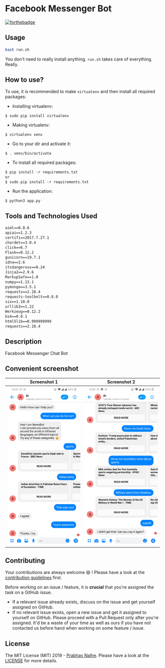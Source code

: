 # Facebook Messenger Bot
[![forthebadge](http://forthebadge.com/images/badges/made-with-python.svg)](http://forthebadge.com)

 ## Usage

 ```sh
 bash run.sh
 ```
 You don't need to really install anything. `run.sh` takes care of everything. Really.

 How to use?
-----------

To use, it is recommended to make `virtualenv` and then install all required packages:

* Installing virtualenv:
```
$ sudo pip install virtualenv
```
* Making virtualenv:
```
$ virtualenv venv
```
* Go to your dir and activate it:
```
$ . venv/bin/activate
```
* To install all required packages:
 ```
 $ pip install -r requirements.txt
 or
 $ sudo pip install -r requirements.txt
```
* Run the application:
```
$ python3 app.py
```


 ## Tools and Technologies Used
 ```
 aiml==0.8.6
 apiai==1.2.3
 certifi==2017.7.27.1
 chardet==3.0.4
 click==6.7
 Flask==0.12.2
 gunicorn==19.7.1
 idna==2.6
 itsdangerous==0.24
 Jinja2==2.9.6
 MarkupSafe==1.0
 numpy==1.13.1
 pymongo==3.5.1
 requests==2.18.4
 requests-toolbelt==0.8.0
 six==1.10.0
 urllib3==1.22
 Werkzeug==0.12.2
 bs4==0.0.1
 html5lib==0.999999999
 requests==2.18.4
```

 ## Description
 Facebook Messenger Chat Bot


 ## Convenient screenshot

Screenshot 1                                                                                       |  Screenshot 2
:-------------------------------------------------------------------------------------------------:|:---------------------------------------------------------------------------------------------------:
<img src="https://github.com/nprabhav/FacebookMessengerBot/blob/master/images/1.jpg" width="350">  |  <img src="https://github.com/nprabhav/FacebookMessengerBot/blob/master/images/2.jpg" width="350">


 ## Contributing

 Your contributions are always welcome :smile: ! Please have a look at the [contribution guidelines](CONTRIBUTING.md) first.

 Before working on an issue / feature, it is **crucial** that you're assigned the task on a GitHub issue.
 * If a relevant issue already exists, discuss on the issue and get yourself assigned on GitHub.
 * If no relevant issue exists, open a new issue and get it assigned to yourself on GitHub.
 Please proceed with a Pull Request only after you're assigned. It'd be a waste of your time as well as ours if you have not contacted us before hand when working on some feature / issue.


 ## License
 The MIT License (MIT) 2019 - [Prabhav Nalhe](https://github.com/nprabhav).
 Please have a look at the [LICENSE](LICENSE) for more details.
